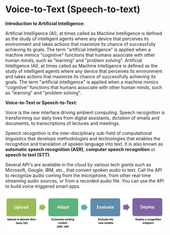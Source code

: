 # **Voice-to-Text (Speech-to-text)**

**Introduction to Artificial Intelligence:**

Artificial Intelligence (AI), at times called as Machine Intelligence is defined as the study of intelligent agents where any device that perceives its environment and takes actions that maximize its chance of successfully achieving its goals. The term &quot;artificial intelligence&quot; is applied when a machine mimics &quot;cognitive&quot; functions that humans associate with other human minds, such as &quot;learning&quot; and &quot;problem solving&quot;. Artificial Intelligence (AI), at times called as Machine Intelligence is defined as the study of intelligent agents where any device that perceives its environment and takes actions that maximize its chance of successfully achieving its goals. The term &quot;artificial intelligence&quot; is applied when a machine mimics &quot;cognitive&quot; functions that humans associate with other human minds, such as &quot;learning&quot; and &quot;problem solving&quot;.

**Voice-to-Text or Speech-to-Text:**

Voice is the new interface driving ambient computing. Speech recognition is transforming our daily lives from digital assistants, dictation of emails and documents, to transcriptions of lectures and meetings.

Speech recognition is the inter-disciplinary sub-field of computational linguistics that develops methodologies and technologies that enables the recognition and translation of spoken language into text. It is also known as **automatic speech recognition (ASR)**, **computer speech recognition** or **speech to text (STT)**.

Several API&#39;s are available in the cloud by various tech giants such as Microsoft, Google, IBM, etc., that convert spoken audio to text. Call the API to recognize audio coming from the microphone, from other real-time streaming audio sources, or from a recorded audio file. You can use the API to build voice-triggered smart apps.
![Custom Speech Servie Process Flow](https://github.com/NitinRajS/ai-in-action/blob/master/Voice-to-Text%20or%20Speech-to-text/images/Custome_Speech_Flow.png?raw=true)
